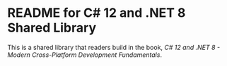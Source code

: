 # README for C# 12 and .NET 8 Shared Library
This is a shared library that readers build in the book,
*C# 12 and .NET 8 - Modern Cross-Platform Development Fundamentals*.